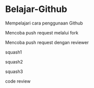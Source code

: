 # Belajar-Github
Mempelajari cara penggunaan Github

Mencoba push request melalui fork

Mencoba push request dengan reviewer

squash1

squash2

squash3

code review
